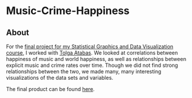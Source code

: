 # Music-Crime-Happiness

## About

For the [final project for my Statistical Graphics and Data Visualization course](http://www.swarthmore.edu/NatSci/aluby1/stat041/Projects/final-proj.html), I worked with [Tolga Atabas](https://github.com/tatabas). We looked at correlations between happiness of music and world happiness, as well as relationships between explicit music and crime rates over time. Though we did not find strong relationships between the two, we made many, many interesting visualizations of the data sets and variables.

The final product can be found [here](https://tatabas.shinyapps.io/Stat41_finalproject/).